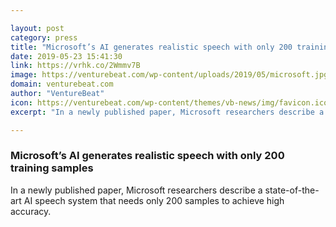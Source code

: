 ```yaml
---

layout: post
category: press
title: "Microsoft’s AI generates realistic speech with only 200 training samples"
date: 2019-05-23 15:41:30
link: https://vrhk.co/2Wmmv7B
image: https://venturebeat.com/wp-content/uploads/2019/05/microsoft.jpg?w=1200&strip=all
domain: venturebeat.com
author: "VentureBeat"
icon: https://venturebeat.com/wp-content/themes/vb-news/img/favicon.ico
excerpt: "In a newly published paper, Microsoft researchers describe a state-of-the-art AI speech system that needs only 200 samples to achieve high accuracy."

---
```


### Microsoft’s AI generates realistic speech with only 200 training samples

In a newly published paper, Microsoft researchers describe a state-of-the-art AI speech system that needs only 200 samples to achieve high accuracy.